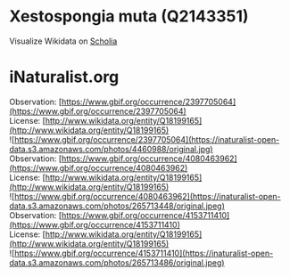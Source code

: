 
Xestospongia muta (Q2143351)
============================
  
Visualize Wikidata on [Scholia](https://scholia.toolforge.org/taxon/Q2143351)
# iNaturalist.org
  
Observation: [https://www.gbif.org/occurrence/2397705064](https://www.gbif.org/occurrence/2397705064)  
License: [http://www.wikidata.org/entity/Q18199165](http://www.wikidata.org/entity/Q18199165)  
![https://www.gbif.org/occurrence/2397705064](https://inaturalist-open-data.s3.amazonaws.com/photos/4460988/original.jpg)  
Observation: [https://www.gbif.org/occurrence/4080463962](https://www.gbif.org/occurrence/4080463962)  
License: [http://www.wikidata.org/entity/Q18199165](http://www.wikidata.org/entity/Q18199165)  
![https://www.gbif.org/occurrence/4080463962](https://inaturalist-open-data.s3.amazonaws.com/photos/265713448/original.jpeg)  
Observation: [https://www.gbif.org/occurrence/4153711410](https://www.gbif.org/occurrence/4153711410)  
License: [http://www.wikidata.org/entity/Q18199165](http://www.wikidata.org/entity/Q18199165)  
![https://www.gbif.org/occurrence/4153711410](https://inaturalist-open-data.s3.amazonaws.com/photos/265713486/original.jpeg)